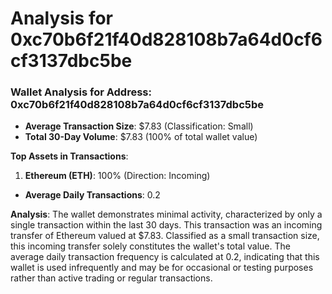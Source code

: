 # Analysis for 0xc70b6f21f40d828108b7a64d0cf6cf3137dbc5be

### Wallet Analysis for Address: 0xc70b6f21f40d828108b7a64d0cf6cf3137dbc5be

- **Average Transaction Size**: $7.83 (Classification: Small)
- **Total 30-Day Volume**: $7.83 (100% of total wallet value)

**Top Assets in Transactions**:
1. **Ethereum (ETH)**: 100% (Direction: Incoming)

- **Average Daily Transactions**: 0.2

**Analysis**: 
The wallet demonstrates minimal activity, characterized by only a single transaction within the last 30 days. This transaction was an incoming transfer of Ethereum valued at $7.83. Classified as a small transaction size, this incoming transfer solely constitutes the wallet's total value. The average daily transaction frequency is calculated at 0.2, indicating that this wallet is used infrequently and may be for occasional or testing purposes rather than active trading or regular transactions.